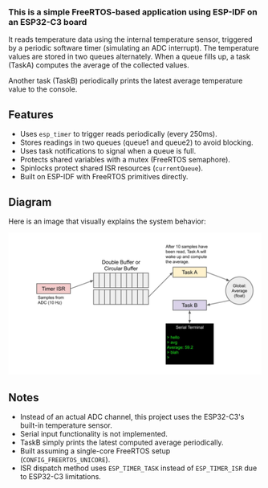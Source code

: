 ### This is a simple FreeRTOS-based application using ESP-IDF on an ESP32-C3 board

It reads temperature data using the internal temperature sensor, triggered by a periodic software timer (simulating an ADC interrupt). The temperature values are stored in two queues alternately. When a queue fills up, a task (TaskA) computes the average of the collected values.

Another task (TaskB) periodically prints the latest average temperature value to the console.

## Features
- Uses `esp_timer` to trigger reads periodically (every 250ms).
- Stores readings in two queues (queue1 and queue2) to avoid blocking.
- Uses task notifications to signal when a queue is full.
- Protects shared variables with a mutex (FreeRTOS semaphore).
- Spinlocks protect shared ISR resources (`currentQueue`).
- Built on ESP-IDF with FreeRTOS primitives directly.

## Diagram

Here is an image that visually explains the system behavior:

<img src="img/diagram.jfif" alt="RTOS timer tasks" width="700"/>

## Notes
- Instead of an actual ADC channel, this project uses the ESP32-C3's built-in temperature sensor.
- Serial input functionality is not implemented.
- TaskB simply prints the latest computed average periodically.
- Built assuming a single-core FreeRTOS setup (`CONFIG_FREERTOS_UNICORE`).
- ISR dispatch method uses `ESP_TIMER_TASK` instead of `ESP_TIMER_ISR` due to ESP32-C3 limitations.

